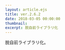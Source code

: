```yaml
---
layout: article.ejs
title: ver.2.6.2
date: 2018-03-05 00:00:00
thumbnail: 
excerpt: 脱自前ライブラリ化
---
```


脱自前ライブラリ化。
